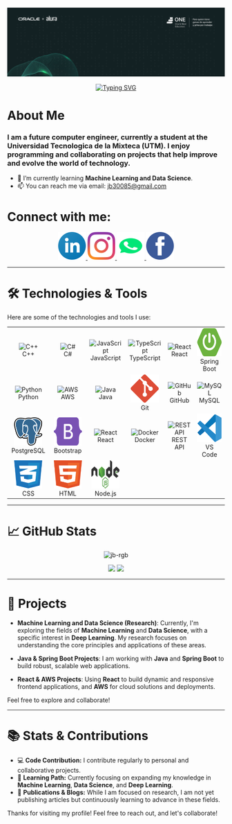 ![Profile Banner](https://raw.githubusercontent.com/jb-rgb/jb-rgb/main/oracle.PNG)

<div align="center">
    <a href="https://git.io/typing-svg"><img src="https://readme-typing-svg.herokuapp.com?font=Signika&weight=700&size=32&pause=1000&color=9C29F7&center=true&vCenter=true&width=435&lines=Hi+%F0%9F%91%8B%2C+I'm+Jorge+Barahona" alt="Typing SVG" /></a>
</div>

# About Me
### I am a future computer engineer, currently a student at the Universidad Tecnologica de la Mixteca (UTM). I enjoy programming and collaborating on projects that help improve and evolve the world of technology.

- 🌱 I’m currently learning **Machine Learning and Data Science**.
- 📫 You can reach me via email: [jb30085@gmail.com](mailto:jb30085@gmail.com)

# Connect with me:
<p align="center">
    <a href="https://www.linkedin.com/in/jorge-arturo-barahona-de-la-cruz-48583b271/" target="_blank">
        <img src="./logos/linkedin-icon.svg" width="64" height="64" alt="LinkedIn logo">
    </a>
    <a href="https://www.instagram.com/_.jorge_b._/" target="_blank">
        <img src="./logos/instagram-2016-5.svg" width="64" height="64" alt="Instagram logo">
    </a>
    <a href="https://wa.me/529532120913?text=Hello,%20how%20are%20you?%20How%20can%20I%20help%20you?" target="_blank">
        <img src="./logos/whatsapp-8.svg" width="64" height="64" alt="WhatsApp logo">
    </a>
    <a href="https://www.facebook.com/jorgearturo.barahonadelacruz" target="_blank">
        <img src="./logos/facebook-3-3.svg" width="64" height="64" alt="Facebook logo">
    </a>
</p>

---

# 🛠️ Technologies & Tools

Here are some of the technologies and tools I use:

<table align="center">
    <tr>
        <td align="center" width="128">
            <img src="https://techstack-generator.vercel.app/cpp-icon.svg" alt="C++" width="65" height="65" />
            <br>C++
        </td>
        <td align="center" width="128">
            <img src="https://techstack-generator.vercel.app/csharp-icon.svg" alt="C#" width="65" height="65" />
            <br>C#
        </td>
        <td align="center" width="128">
            <img src="https://techstack-generator.vercel.app/js-icon.svg" alt="JavaScript" width="65" height="65" />
            <br>JavaScript
        </td>
        <td align="center" width="128">
            <img src="https://techstack-generator.vercel.app/ts-icon.svg" alt="TypeScript" width="65" height="65" />
            <br>TypeScript
        </td>
        <td align="center" width="128">
            <img src="https://techstack-generator.vercel.app/react-icon.svg" alt="React" width="65" height="65" />
            <br>React
        </td>
        <td align="center" width="128">
            <img src="./logos/spring-boot-1.svg" alt="Spring Boot" width="65" height="65" />
            <br>Spring Boot
        </td>
    </tr>
    <tr>
        <td align="center" width="128">
            <img src="https://techstack-generator.vercel.app/python-icon.svg" alt="Python" width="65" height="65" />
            <br>Python
        </td>
        <td align="center" width="128">
            <img src="https://techstack-generator.vercel.app/aws-icon.svg" alt="AWS" width="65" height="65" />
            <br>AWS
        </td>
        <td align="center" width="128">
            <img src="https://techstack-generator.vercel.app/java-icon.svg" alt="Java" width="65" height="65" />
            <br>Java
        </td>
        <td align="center" width="128">
            <img src="./logos/git-icon.svg" alt="Git" width="65" height="65" />
            <br>Git
        </td>
        <td align="center" width="128">
            <img src="https://techstack-generator.vercel.app/github-icon.svg" alt="GitHub" width="65" height="65" />
            <br>GitHub
        </td>
        <td align="center" width="128">
            <img src="https://techstack-generator.vercel.app/mysql-icon.svg" alt="MySQL" width="65" height="65" />
            <br>MySQL
        </td>
    </tr>
    <tr>
        <td align="center" width="128">
            <img src="./logos/postgresql.svg" alt="PostgreSQL" width="65" height="65" />
            <br>PostgreSQL
        </td>
        <td align="center" width="128">
            <img src="./logos/bootstrap-5-1.svg" alt="Bootstrap" width="65" height="65" />
            <br>Bootstrap
        </td>
        <td align="center" width="128">
            <img src="https://techstack-generator.vercel.app/react-icon.svg" alt="React" width="65" height="65" />
            <br>React
        </td>
        <td align="center" width="128">
            <img src="https://techstack-generator.vercel.app/docker-icon.svg" alt="Docker" width="65" height="65" />
            <br>Docker
        </td>
        <td align="center" width="128">
            <img src="https://techstack-generator.vercel.app/restapi-icon.svg" alt="REST API" width="65" height="65" />
            <br>REST API
        </td>
        <td align="center" width="128">
            <img src="./logos/visual-studio-code-1.svg" alt="VS Code" width="65" height="65" />
            <br>VS Code
        </td>
    </tr>
    <tr>
        <td align="center" width="128">
            <img src="./logos/css-3.svg" alt="CSS" width="65" height="65" />
            <br>CSS
        </td>
        <td align="center" width="128">
            <img src="./logos/html-1.svg" alt="HTML" width="65" height="65" />
            <br>HTML
        </td>
        <td align="center" width="128">
            <img src="./logos/nodejs-1.svg" alt="Node.js" width="65" height="65" />
            <br>Node.js
        </td>
    </tr>
</table>

---

# 📈 GitHub Stats

<div align="center">
  <p align="center"> <img src="https://komarev.com/ghpvc/?username=jb-rgb&label=Profile%20views&color=880eb4&style=flat" alt="jb-rgb" /> </p>
  <img height="160" src="https://github-readme-stats.vercel.app/api?username=jb-rgb&show_icons=true&count_private=true&hide=prs&theme=dark&hide_border=true" />
  <img height="160" src="https://github-readme-stats.vercel.app/api/top-langs/?username=jb-rgb&layout=compact&langs_count=8&theme=dark&hide_border=true" />
</div>

---

# 🚀 Projects

- **Machine Learning and Data Science (Research)**: Currently, I'm exploring the fields of **Machine Learning** and **Data Science**, with a specific interest in **Deep Learning**. My research focuses on understanding the core principles and applications of these areas.

- **Java & Spring Boot Projects**: I am working with **Java** and **Spring Boot** to build robust, scalable web applications. 

- **React & AWS Projects**: Using **React** to build dynamic and responsive frontend applications, and **AWS** for cloud solutions and deployments.

Feel free to explore and collaborate!

---

# 📚 Stats & Contributions

- 💻 **Code Contribution:** I contribute regularly to personal and collaborative projects.
- 🧠 **Learning Path:** Currently focusing on expanding my knowledge in **Machine Learning**, **Data Science**, and **Deep Learning**.
- 📝 **Publications & Blogs:** While I am focused on research, I am not yet publishing articles but continuously learning to advance in these fields.

Thanks for visiting my profile! Feel free to reach out, and let's collaborate!
